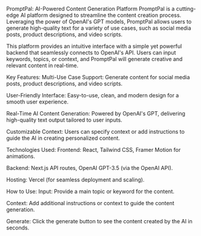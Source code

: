 PromptPal: AI-Powered Content Generation Platform
PromptPal is a cutting-edge AI platform designed to streamline the content creation process. Leveraging the power of OpenAI's GPT models, PromptPal allows users to generate high-quality text for a variety of use cases, such as social media posts, product descriptions, and video scripts.

This platform provides an intuitive interface with a simple yet powerful backend that seamlessly connects to OpenAI's API. Users can input keywords, topics, or context, and PromptPal will generate creative and relevant content in real-time.

Key Features:
Multi-Use Case Support: Generate content for social media posts, product descriptions, and video scripts.

User-Friendly Interface: Easy-to-use, clean, and modern design for a smooth user experience.

Real-Time AI Content Generation: Powered by OpenAI's GPT, delivering high-quality text output tailored to user inputs.

Customizable Context: Users can specify context or add instructions to guide the AI in creating personalized content.

Technologies Used:
Frontend: React, Tailwind CSS, Framer Motion for animations.

Backend: Next.js API routes, OpenAI GPT-3.5 (via the OpenAI API).

Hosting: Vercel (for seamless deployment and scaling).

How to Use:
Input: Provide a main topic or keyword for the content.

Context: Add additional instructions or context to guide the content generation.

Generate: Click the generate button to see the content created by the AI in seconds.
